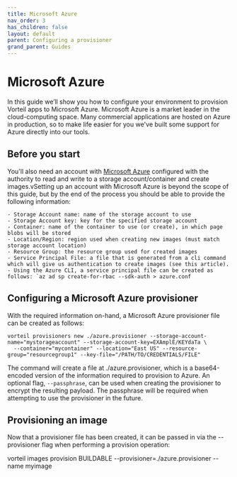 ```yaml
---
title: Microsoft Azure
nav_order: 3
has_children: false
layout: default
parent: Configuring a provisioner
grand_parent: Guides
---
```


# Microsoft Azure

In this guide we’ll show you how to configure your environment to provision Vorteil apps to Microsoft Azure.
Microsoft Azure is a market leader in the cloud-computing space. Many commercial applications are hosted on Azure in production, so to make life easier for you we've built some support for Azure directly into our tools.

## Before you start 

You'll also need an account with [Microsoft Azure](https://azure.microsoft.com/) configured with the authority to read and write to a storage account/container and create images.vSetting up an account with Microsoft Azure is beyond the scope of this guide, but by the end of the process you should be able to provide the following information:

    - Storage Account name: name of the storage account to use
    - Storage Account key: key for the specified storage account
    - Container: name of the container to use (or create), in which page blobs will be stored
    - Location/Region: region used when creating new images (must match storage account location)
    - Resource Group: the resource group used for created images
    - Service Principal File: a file that is generated from a cli command which will give us authentication to create images (see this article). - Using the Azure CLI, a service principal file can be created as follows: `az ad sp create-for-rbac --sdk-auth > azure.conf 

## Configuring a Microsoft Azure provisioner

With the required information on-hand, a Microsoft Azure provisioner file can be created as follows:

```
vorteil provisioners new ./azure.provisioner --storage-account-name="mystorageaccount" --storage-account-key=EXAmplE/KEYdaTa \
  --container="mycontainer" --location="East US" --resource-group="resourcegroup1" --key-file="/PATH/TO/CREDENTIALS/FILE"
```

The command will create a file at ./azure.provisioner, which is a base64-encoded version of the information required to provision to Azure. An optional flag, `--passphrase`, can be used when creating the provisioner to encrypt the resulting payload. The passphrase will be required when attempting to use the provisioner in the future.

## Provisioning an image

Now that a provisioner file has been created, it can be passed in via the --provisioner flag when performing a provision operation:

vorteil images provision BUILDABLE --provisioner=./azure.provisioner --name myimage
